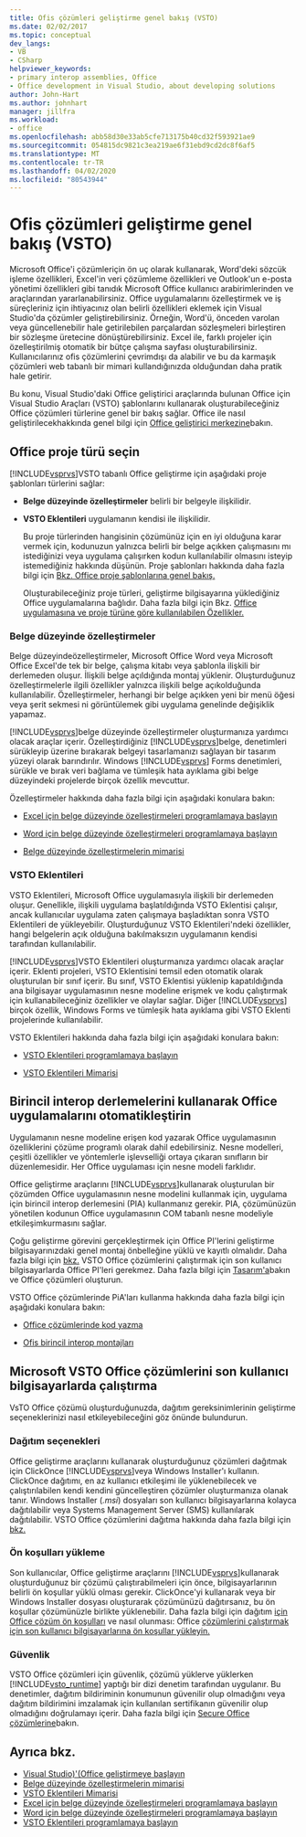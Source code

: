 ```yaml
---
title: Ofis çözümleri geliştirme genel bakış (VSTO)
ms.date: 02/02/2017
ms.topic: conceptual
dev_langs:
- VB
- CSharp
helpviewer_keywords:
- primary interop assemblies, Office
- Office development in Visual Studio, about developing solutions
author: John-Hart
ms.author: johnhart
manager: jillfra
ms.workload:
- office
ms.openlocfilehash: abb58d30e33ab5cfe713175b40cd32f593921ae9
ms.sourcegitcommit: 054815dc9821c3ea219ae6f31ebd9cd2dc8f6af5
ms.translationtype: MT
ms.contentlocale: tr-TR
ms.lasthandoff: 04/02/2020
ms.locfileid: "80543944"
---
```

# <a name="office-solutions-development-overview-vsto"></a>Ofis çözümleri geliştirme genel bakış (VSTO)
  Microsoft Office'i çözümleriçin ön uç olarak kullanarak, Word'deki sözcük işleme özellikleri, Excel'in veri çözümleme özellikleri ve Outlook'un e-posta yönetimi özellikleri gibi tanıdık Microsoft Office kullanıcı arabirimlerinden ve araçlarından yararlanabilirsiniz. Office uygulamalarını özelleştirmek ve iş süreçleriniz için ihtiyacınız olan belirli özellikleri eklemek için Visual Studio'da çözümler geliştirebilirsiniz. Örneğin, Word'ü, önceden varolan veya güncellenebilir hale getirilebilen parçalardan sözleşmeleri birleştiren bir sözleşme üretecine dönüştürebilirsiniz. Excel ile, farklı projeler için özelleştirilmiş otomatik bir bütçe çalışma sayfası oluşturabilirsiniz. Kullanıcılarınız ofis çözümlerini çevrimdışı da alabilir ve bu da karmaşık çözümleri web tabanlı bir mimari kullandığınızda olduğundan daha pratik hale getirir.

 Bu konu, Visual Studio'daki Office geliştirici araçlarında bulunan Office için Visual Studio Araçları (VSTO) şablonlarını kullanarak oluşturabileceğiniz Office çözümleri türlerine genel bir bakış sağlar. Office ile nasıl geliştirilecekhakkında genel bilgi için [Office geliştirici merkezine](https://developer.microsoft.com/office)bakın.

## <a name="choose-an-office-project-type"></a>Office proje türü seçin
 [!INCLUDE[vsprvs](../sharepoint/includes/vsprvs-md.md)]VSTO tabanlı Office geliştirme için aşağıdaki proje şablonları türlerini sağlar:

- **Belge düzeyinde özelleştirmeler** belirli bir belgeyle ilişkilidir.

- **VSTO Eklentileri** uygulamanın kendisi ile ilişkilidir.

  Bu proje türlerinden hangisinin çözümünüz için en iyi olduğuna karar vermek için, kodunuzun yalnızca belirli bir belge açıkken çalışmasını mı istediğinizi veya uygulama çalışırken kodun kullanılabilir olmasını isteyip istemediğiniz hakkında düşünün. Proje şablonları hakkında daha fazla bilgi için [Bkz. Office proje şablonlarına genel bakış.](../vsto/office-project-templates-overview.md)

  Oluşturabileceğiniz proje türleri, geliştirme bilgisayarına yüklediğiniz Office uygulamalarına bağlıdır. Daha fazla bilgi için Bkz. [Office uygulamasına ve proje türüne göre kullanılabilen Özellikler.](../vsto/features-available-by-office-application-and-project-type.md)

### <a name="document-level-customizations"></a>Belge düzeyinde özelleştirmeler
 Belge düzeyindeözelleştirmeler, Microsoft Office Word veya Microsoft Office Excel'de tek bir belge, çalışma kitabı veya şablonla ilişkili bir derlemeden oluşur. İlişkili belge açıldığında montaj yüklenir. Oluşturduğunuz özelleştirmelerle ilgili özellikler yalnızca ilişkili belge açıkolduğunda kullanılabilir. Özelleştirmeler, herhangi bir belge açıkken yeni bir menü öğesi veya şerit sekmesi ni görüntülemek gibi uygulama genelinde değişiklik yapamaz.

 [!INCLUDE[vsprvs](../sharepoint/includes/vsprvs-md.md)]belge düzeyinde özelleştirmeler oluşturmanıza yardımcı olacak araçlar içerir. Özelleştirdiğiniz [!INCLUDE[vsprvs](../sharepoint/includes/vsprvs-md.md)]belge, denetimleri sürükleyip üzerine bırakarak belgeyi tasarlamanızı sağlayan bir tasarım yüzeyi olarak barındırılır. Windows [!INCLUDE[vsprvs](../sharepoint/includes/vsprvs-md.md)] Forms denetimleri, sürükle ve bırak veri bağlama ve tümleşik hata ayıklama gibi belge düzeyindeki projelerde birçok özellik mevcuttur.

 Özelleştirmeler hakkında daha fazla bilgi için aşağıdaki konulara bakın:

- [Excel için belge düzeyinde özelleştirmeleri programlamaya başlayın](../vsto/getting-started-programming-document-level-customizations-for-excel.md)

- [Word için belge düzeyinde özelleştirmeleri programlamaya başlayın](../vsto/getting-started-programming-document-level-customizations-for-word.md)

- [Belge düzeyinde özelleştirmelerin mimarisi](../vsto/architecture-of-document-level-customizations.md)

### <a name="vsto-add-ins"></a>VSTO Eklentileri
 VSTO Eklentileri, Microsoft Office uygulamasıyla ilişkili bir derlemeden oluşur. Genellikle, ilişkili uygulama başlatıldığında VSTO Eklentisi çalışır, ancak kullanıcılar uygulama zaten çalışmaya başladıktan sonra VSTO Eklentileri de yükleyebilir. Oluşturduğunuz VSTO Eklentileri'ndeki özellikler, hangi belgelerin açık olduğuna bakılmaksızın uygulamanın kendisi tarafından kullanılabilir.

 [!INCLUDE[vsprvs](../sharepoint/includes/vsprvs-md.md)]VSTO Eklentileri oluşturmanıza yardımcı olacak araçlar içerir. Eklenti projeleri, VSTO Eklentisini temsil eden otomatik olarak oluşturulan bir sınıf içerir. Bu sınıf, VSTO Eklentisi yüklenip kapatıldığında ana bilgisayar uygulamasının nesne modeline erişmek ve kodu çalıştırmak için kullanabileceğiniz özellikler ve olaylar sağlar. Diğer [!INCLUDE[vsprvs](../sharepoint/includes/vsprvs-md.md)] birçok özellik, Windows Forms ve tümleşik hata ayıklama gibi VSTO Eklenti projelerinde kullanılabilir.

 VSTO Eklentileri hakkında daha fazla bilgi için aşağıdaki konulara bakın:

- [VSTO Eklentileri programlamaya başlayın](../vsto/getting-started-programming-vsto-add-ins.md)

- [VSTO Eklentileri Mimarisi](../vsto/architecture-of-vsto-add-ins.md)

## <a name="automate-office-applications-by-using-primary-interop-assemblies"></a>Birincil interop derlemelerini kullanarak Office uygulamalarını otomatikleştirin
 Uygulamanın nesne modeline erişen kod yazarak Office uygulamasının özelliklerini çözüme programlı olarak dahil edebilirsiniz. Nesne modelleri, çeşitli özellikler ve yöntemlerle işlevselliği ortaya çıkaran sınıfların bir düzenlemesidir. Her Office uygulaması için nesne modeli farklıdır.

 Office geliştirme araçlarını [!INCLUDE[vsprvs](../sharepoint/includes/vsprvs-md.md)]kullanarak oluşturulan bir çözümden Office uygulamasının nesne modelini kullanmak için, uygulama için birincil interop derlemesini (PIA) kullanmanız gerekir. PIA, çözümünüzün yönetilen kodunun Office uygulamasının COM tabanlı nesne modeliyle etkileşimkurmasını sağlar.

 Çoğu geliştirme görevini gerçekleştirmek için Office PI'lerini geliştirme bilgisayarınızdaki genel montaj önbelleğine yüklü ve kayıtlı olmalıdır. Daha fazla bilgi için [bkz.](../vsto/configuring-a-computer-to-develop-office-solutions.md) VSTO Office çözümlerini çalıştırmak için son kullanıcı bilgisayarlarda Office PI'leri gerekmez. Daha fazla bilgi için [Tasarım'a](../vsto/designing-and-creating-office-solutions.md)bakın ve Office çözümleri oluşturun.

 VSTO Office çözümlerinde PiA'ları kullanma hakkında daha fazla bilgi için aşağıdaki konulara bakın:

- [Office çözümlerinde kod yazma](../vsto/writing-code-in-office-solutions.md)

- [Ofis birincil interop montajları](../vsto/office-primary-interop-assemblies.md)

## <a name="run-microsoft-vsto-office-solutions-on-end-user-computers"></a>Microsoft VSTO Office çözümlerini son kullanıcı bilgisayarlarda çalıştırma
 VsTO Office çözümü oluşturduğunuzda, dağıtım gereksinimlerinin geliştirme seçeneklerinizi nasıl etkileyebileceğini göz önünde bulundurun.

### <a name="deployment-options"></a>Dağıtım seçenekleri
 Office geliştirme araçlarını kullanarak oluşturduğunuz çözümleri dağıtmak için ClickOnce [!INCLUDE[vsprvs](../sharepoint/includes/vsprvs-md.md)]veya Windows Installer'ı kullanın. ClickOnce dağıtımı, en az kullanıcı etkileşimi ile yüklenebilecek ve çalıştırılabilen kendi kendini güncelleştiren çözümler oluşturmanıza olanak tanır. Windows Installer (*.msi*) dosyaları son kullanıcı bilgisayarlarına kolayca dağıtılabilir veya Systems Management Server (SMS) kullanılarak dağıtılabilir. VSTO Office çözümlerini dağıtma hakkında daha fazla bilgi için [bkz.](../vsto/deploying-an-office-solution.md)

### <a name="install-prerequisites"></a>Ön koşulları yükleme
 Son kullanıcılar, Office geliştirme araçlarını [!INCLUDE[vsprvs](../sharepoint/includes/vsprvs-md.md)]kullanarak oluşturduğunuz bir çözümü çalıştırabilmeleri için önce, bilgisayarlarının belirli ön koşullar yüklü olması gerekir. ClickOnce'yi kullanarak veya bir Windows Installer dosyası oluşturarak çözümünüzü dağıtırsanız, bu ön koşullar çözümünüzle birlikte yüklenebilir. Daha fazla bilgi için dağıtım [için Office çözüm ön koşulları](https://msdn.microsoft.com/9f672809-43a3-40a1-9057-397ce3b5126e) ve nasıl olunması: Office [çözümlerini çalıştırmak için son kullanıcı bilgisayarlarına ön koşullar yükleyin.](https://msdn.microsoft.com/74dd2c52-838f-4abf-b2b4-4d7b0c2a0a98)

### <a name="security"></a>Güvenlik
 VSTO Office çözümleri için güvenlik, çözümü yüklerve yüklerken [!INCLUDE[vsto_runtime](../vsto/includes/vsto-runtime-md.md)] yaptığı bir dizi denetim tarafından uygulanır. Bu denetimler, dağıtım bildiriminin konumunun güvenilir olup olmadığını veya dağıtım bildirimini imzalamak için kullanılan sertifikanın güvenilir olup olmadığını doğrulamayı içerir. Daha fazla bilgi için [Secure Office çözümlerine](../vsto/securing-office-solutions.md)bakın.

## <a name="see-also"></a>Ayrıca bkz.
- [Visual Studio&#41;'&#40;Office geliştirmeye başlayın](../vsto/getting-started-office-development-in-visual-studio.md)
- [Belge düzeyinde özelleştirmelerin mimarisi](../vsto/architecture-of-document-level-customizations.md)
- [VSTO Eklentileri Mimarisi](../vsto/architecture-of-vsto-add-ins.md)
- [Excel için belge düzeyinde özelleştirmeleri programlamaya başlayın](../vsto/getting-started-programming-document-level-customizations-for-excel.md)
- [Word için belge düzeyinde özelleştirmeleri programlamaya başlayın](../vsto/getting-started-programming-document-level-customizations-for-word.md)
- [VSTO Eklentileri programlamaya başlayın](../vsto/getting-started-programming-vsto-add-ins.md)
